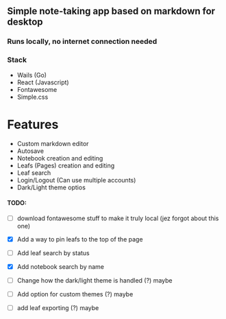 ## Simple note-taking app based on markdown for desktop
### Runs locally, no internet connection needed

### Stack
 - Wails (Go)
 - React (Javascript)
 - Fontawesome
 - Simple.css

# Features
 - Custom markdown editor
 - Autosave
 - Notebook creation and editing
 - Leafs (Pages) creation and editing
 - Leaf search
 - Login/Logout (Can use multiple accounts)
 - Dark/Light theme optios


#### TODO:
 - [ ] download fontawesome stuff to make it truly local (jez forgot about this one)
 - [x] Add a way to pin leafs to the top of the page
 - [ ] Add leaf search by status
 - [x] Add notebook search by name
 - [ ] Change how the dark/light theme is handled (?) maybe
 - [ ] Add option for custom themes (?) maybe
 - [ ] add leaf exporting (?) maybe


